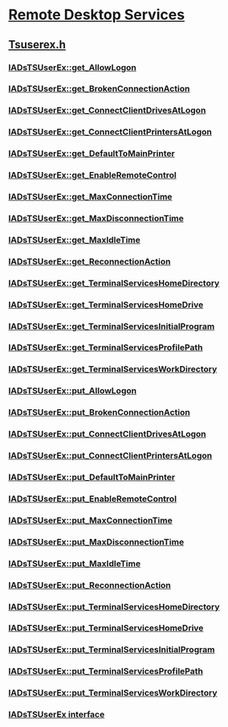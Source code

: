 # [Remote Desktop Services](../_termserv/index.md)
## [Tsuserex.h](index.md)
### [IADsTSUserEx::get_AllowLogon](../tsuserex/nf-tsuserex-iadstsuserex-get_allowlogon.md)
### [IADsTSUserEx::get_BrokenConnectionAction](../tsuserex/nf-tsuserex-iadstsuserex-get_brokenconnectionaction.md)
### [IADsTSUserEx::get_ConnectClientDrivesAtLogon](../tsuserex/nf-tsuserex-iadstsuserex-get_connectclientdrivesatlogon.md)
### [IADsTSUserEx::get_ConnectClientPrintersAtLogon](../tsuserex/nf-tsuserex-iadstsuserex-get_connectclientprintersatlogon.md)
### [IADsTSUserEx::get_DefaultToMainPrinter](../tsuserex/nf-tsuserex-iadstsuserex-get_defaulttomainprinter.md)
### [IADsTSUserEx::get_EnableRemoteControl](../tsuserex/nf-tsuserex-iadstsuserex-get_enableremotecontrol.md)
### [IADsTSUserEx::get_MaxConnectionTime](../tsuserex/nf-tsuserex-iadstsuserex-get_maxconnectiontime.md)
### [IADsTSUserEx::get_MaxDisconnectionTime](../tsuserex/nf-tsuserex-iadstsuserex-get_maxdisconnectiontime.md)
### [IADsTSUserEx::get_MaxIdleTime](../tsuserex/nf-tsuserex-iadstsuserex-get_maxidletime.md)
### [IADsTSUserEx::get_ReconnectionAction](../tsuserex/nf-tsuserex-iadstsuserex-get_reconnectionaction.md)
### [IADsTSUserEx::get_TerminalServicesHomeDirectory](../tsuserex/nf-tsuserex-iadstsuserex-get_terminalserviceshomedirectory.md)
### [IADsTSUserEx::get_TerminalServicesHomeDrive](../tsuserex/nf-tsuserex-iadstsuserex-get_terminalserviceshomedrive.md)
### [IADsTSUserEx::get_TerminalServicesInitialProgram](../tsuserex/nf-tsuserex-iadstsuserex-get_terminalservicesinitialprogram.md)
### [IADsTSUserEx::get_TerminalServicesProfilePath](../tsuserex/nf-tsuserex-iadstsuserex-get_terminalservicesprofilepath.md)
### [IADsTSUserEx::get_TerminalServicesWorkDirectory](../tsuserex/nf-tsuserex-iadstsuserex-get_terminalservicesworkdirectory.md)
### [IADsTSUserEx::put_AllowLogon](../tsuserex/nf-tsuserex-iadstsuserex-put_allowlogon.md)
### [IADsTSUserEx::put_BrokenConnectionAction](../tsuserex/nf-tsuserex-iadstsuserex-put_brokenconnectionaction.md)
### [IADsTSUserEx::put_ConnectClientDrivesAtLogon](../tsuserex/nf-tsuserex-iadstsuserex-put_connectclientdrivesatlogon.md)
### [IADsTSUserEx::put_ConnectClientPrintersAtLogon](../tsuserex/nf-tsuserex-iadstsuserex-put_connectclientprintersatlogon.md)
### [IADsTSUserEx::put_DefaultToMainPrinter](../tsuserex/nf-tsuserex-iadstsuserex-put_defaulttomainprinter.md)
### [IADsTSUserEx::put_EnableRemoteControl](../tsuserex/nf-tsuserex-iadstsuserex-put_enableremotecontrol.md)
### [IADsTSUserEx::put_MaxConnectionTime](../tsuserex/nf-tsuserex-iadstsuserex-put_maxconnectiontime.md)
### [IADsTSUserEx::put_MaxDisconnectionTime](../tsuserex/nf-tsuserex-iadstsuserex-put_maxdisconnectiontime.md)
### [IADsTSUserEx::put_MaxIdleTime](../tsuserex/nf-tsuserex-iadstsuserex-put_maxidletime.md)
### [IADsTSUserEx::put_ReconnectionAction](../tsuserex/nf-tsuserex-iadstsuserex-put_reconnectionaction.md)
### [IADsTSUserEx::put_TerminalServicesHomeDirectory](../tsuserex/nf-tsuserex-iadstsuserex-put_terminalserviceshomedirectory.md)
### [IADsTSUserEx::put_TerminalServicesHomeDrive](../tsuserex/nf-tsuserex-iadstsuserex-put_terminalserviceshomedrive.md)
### [IADsTSUserEx::put_TerminalServicesInitialProgram](../tsuserex/nf-tsuserex-iadstsuserex-put_terminalservicesinitialprogram.md)
### [IADsTSUserEx::put_TerminalServicesProfilePath](../tsuserex/nf-tsuserex-iadstsuserex-put_terminalservicesprofilepath.md)
### [IADsTSUserEx::put_TerminalServicesWorkDirectory](../tsuserex/nf-tsuserex-iadstsuserex-put_terminalservicesworkdirectory.md)
### [IADsTSUserEx interface](../tsuserex/nn-tsuserex-iadstsuserex.md)
